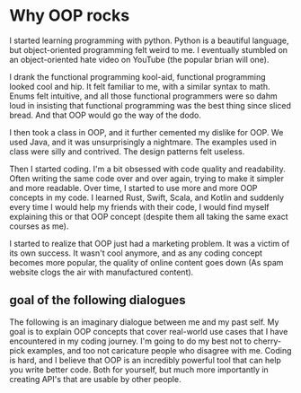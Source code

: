 # Why OOP rocks

I started learning programming with python. Python is a 
beautiful language, but object-oriented programming felt weird to me.
I eventually stumbled on an object-oriented hate video on YouTube (the popular brian will one).

I drank the functional programming kool-aid, functional programming looked cool and hip.
It felt familiar to me, with a similar syntax to math. Enums felt intuitive,
and all those functional programmers were so dahm loud in insisting that
functional programming was the best thing since sliced bread. And that OOP
would go the way of the dodo.

I then took a class in OOP, and it further cemented my dislike for OOP.
We used Java, and it was unsurprisingly a nightmare. 
The examples used in class were silly and contrived.
The design patterns felt useless.

Then I started coding. I'm a bit obsessed with code quality and readability. Often
writing the same code over and over again, trying to make it simpler and more readable.
Over time, I started to use more and more OOP concepts in my code. I learned Rust, Swift, Scala, and Kotlin
and suddenly every time I would help my friends with their code, I would find myself 
explaining this or that OOP concept (despite them all taking the same exact courses as me). 

I started to realize that OOP just had a marketing problem. It was a victim of its own success.
It wasn't cool anymore, and as any coding concept becomes more popular, the quality of online content
goes down (As spam website clogs the air with manufactured content).

## goal of the following dialogues

The following is an imaginary dialogue between me and my past self. My goal is to explain OOP concepts 
that cover real-world use cases that I have encountered in my coding journey.
I'm going to do my best not to cherry-pick examples, and too not caricature people who disagree with me.
Coding is hard, and I believe that OOP is an incredibly powerful tool that can help you write better code. 
Both for yourself, but much more importantly in creating API's that are usable by other people.





